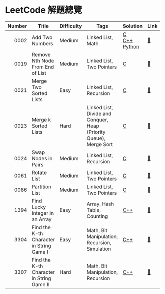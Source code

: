 # LeetCode 解題總覽

| Number | Title | Difficulty | Tags | Solution | Link |
|-------:|-------|------------|------|----------|------|
| 0002 | Add Two Numbers | Medium | Linked List, Math | [C](/source/0002_Add_Two_Numbers.c)<br>[C++](/source/0002_Add_Two_Numbers.cc)<br>[Python](/source/0002_Add_Two_Numbers.py) | [🔗](https://leetcode.com/problems/add-two-numbers/) |
| 0019 | Remove Nth Node From End of List | Medium | Linked List, Two Pointers | [C](/source/0019_Remove_Nth_Node_From_End_of_List.c) | [🔗](https://leetcode.com/problems/remove-nth-node-from-end-of-list/) |
| 0021 | Merge Two Sorted Lists | Easy | Linked List, Recursion | [C](/source/0021_Merge_Two_Sorted_Lists.c) | [🔗](https://leetcode.com/problems/merge-two-sorted-lists/) |
| 0023 | Merge k Sorted Lists | Hard | Linked List, Divide and Conquer, Heap (Priority Queue), Merge Sort | [C](/source/0023_Merge_k_Sorted_Lists.c) | [🔗](https://leetcode.com/problems/merge-k-sorted-lists/) |
| 0024 | Swap Nodes in Pairs | Medium | Linked List, Recursion | [C](/source/0024_Swap_Nodes_in_Pairs.c) | [🔗](https://leetcode.com/problems/swap-nodes-in-pairs/) |
| 0061 | Rotate List | Medium | Linked List, Two Pointers | [C](/source/0061_Rotate_List.c) | [🔗](https://leetcode.com/problems/rotate-list/) |
| 0086 | Partition List | Medium | Linked List, Two Pointers | [C](/source/0086_Partition_List.c) | [🔗](https://leetcode.com/problems/partition-list/) |
| 1394 | Find Lucky Integer in an Array | Easy | Array, Hash Table, Counting | [C++](/source/1394_Find_Lucky_Integer_in_an_Array.cc) | [🔗](https://leetcode.com/problems/find-lucky-integer-in-an-array/) |
| 3304 | Find the K-th Character in String Game I | Easy | Math, Bit Manipulation, Recursion, Simulation | [C++](/source/3304_Find_the_K-th_Character_in_String_Game_I.cc) | [🔗](https://leetcode.com/problems/find-the-k-th-character-in-string-game-i/) |
| 3307 | Find the K-th Character in String Game II | Hard | Math, Bit Manipulation, Recursion | [C++](/source/3307_Find_the_K-th_Character_in_String_Game_II.cc) | [🔗](https://leetcode.com/problems/find-the-k-th-character-in-string-game-ii/) |
